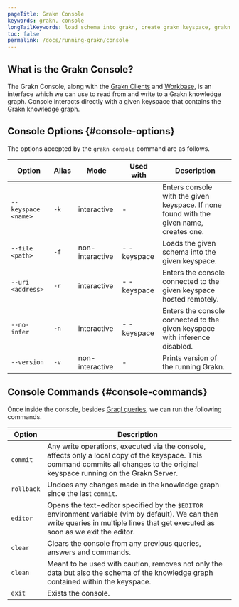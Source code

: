 ```yaml
---
pageTitle: Grakn Console
keywords: grakn, console
longTailKeywords: load schema into grakn, create grakn keyspace, grakn console
toc: false
permalink: /docs/running-grakn/console
---
```


## What is the Grakn Console?
The Grakn Console, along with the [Grakn Clients](/docs/client-api/overview) and [Workbase](...), is an interface which we can use to read from and write to a Grakn knowledge graph. Console interacts directly with a given keyspace that contains the Grakn knowledge graph.

## Console Options {#console-options}

The options accepted by the `grakn console` command are as follows.

| Option               | Alias | Mode            | Used with   | Description                                                                             |
|----------------------|-------|-----------------|-------------|---------------------------------------------------------------------------------------- |
| `--keyspace <name>`  | `-k`  | interactive     | -           | Enters console with the given keyspace. If none found with the given name, creates one. |
| `--file <path>`      | `-f`  | non-interactive | - -keyspace | Loads the given schema into the given keyspace.                                         |
| `--uri <address>`    | `-r`  | interactive     | - -keyspace | Enters the console connected to the given keyspace hosted remotely.                     |
| `--no-infer`         | `-n`  | interactive     | - -keyspace | Enters the console connected to the given keyspace with inference disabled.             |
| `--version`          | `-v`  | non-interactive | -           | Prints version of the running Grakn.                                                    |

<!-- ### Selecting/creating a keyspace
To enter an existing or new keyspace, we use the `--keyspace` (or `-k`) option followed by the name of the keyspace. The name may only contain alphanumeric values and underscores.

```
./grakn console --keyspace keyspace_name
```

### Loading a schema into a keyspace
To load a [schema](/docs/schema/overview) into a keyspace, we use the `--file` (or `-f`) option followed by the path to the schema (`.gql`) file. In addition, we need to [select the keyspace](#selecting/creating-a-keyspace) into which the schema should be loaded. Note that if the keyspace has not yet been created, this command also creates a new keyspace with the given name.

```
./grakn console -k keyspace_name --file path/to/schema.gql
```

### Entering a remote keyspace
If the keyspace of interest is hosted remotely, we use the `--uri` (or `r`) option followed by the target URI. In addition, we need to [select the keyspace](#selecting/creating-a-keyspace) that we would like to enter.

```
./grakn console -k keyspace_name --uri the-uri-hosting-the-keyspace
```

### Disabling inference
If we intend to ignore [inferred instances of data](...) when querying the knowledge graph, we use the `-no-infer` (or `-n`).

```
./grakn console -k keyspace_name --no-infer
```

### Viewing the Grakn's version
To find out which version of Grakn is installed, we use the `--version` (or `-v`) option. -->

## Console Commands {#console-commands}

Once inside the console, besides [Graql queries](/docs/query/overview), we can run the following commands.

| Option     | Description                                                                                                                                                                           |
|------------| ------------------------------------------------------------------------------------------------------------------------------------------------------------------------------------- |
| `commit`   | Any write operations, executed via the console, affects only a local copy of the keyspace. This command commits all changes to the original keyspace running on the Grakn Server.     |
| `rollback` | Undoes any changes made in the knowledge graph since the last `commit`.                                                                                                               |
| `editor`   | Opens the text-editor specified by the `$EDITOR` environment variable (vim by default). We can then write queries in multiple lines that get executed as soon as we exit the editor.  |
| `clear`    | Clears the console from any previous queries, answers and commands.                                                                                                                   |
| `clean`    | Meant to be used with caution, removes not only the data but also the schema of the knowledge graph contained within the keyspace.                                                    |
| `exit`     | Exists the console.                                                                                                                                                                   |

<!-- ### Committing changes
Any write operations executed via the console affects only a _local_ copy of the keyspace that contains the altered knowledge graph. In order for these changes to be reflected on the original keyspace running on the Grakn Server, we use the `commit` command.

### Rolling back changes
As the name suggests, we use the `rollback` command to undo any uncommitted changes. This rolls the state of the knowledge graph back to how it was right after the last `commit` was made.

### Running multiline queries
The Grakn Console, at the moment, does not support multiline entries. However, we can use the `edit` command to open the text editor specified by the $EDITOR environment variable (vim by default). This will then allows us to write one or more queries in multiple lines and have them run as soon as we exit the text editor.

### Clearing the console
In order to clear the console from any previous queries, answers and commands, we use the `clear` command.

### Deleting the entire knowledge graph
Meant to be used with caution, the `clean` command removes not only the data but also the schema of the knowledge graph contained within the entered keyspace. This is an irreversible act that results in an empty keyspace.

### Exiting the console
To exit the console, we use the `exit` command. -->